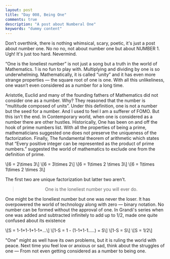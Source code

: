 ```yaml
---
layout: post
title: "Day 008, Being One"
comments: true
description: "A post about Numberal One"
keywords: "dummy content"
---
```


Don’t overthink, there is nothing whimsical, scary, poetic, it's just a post about number one. No no no, not about number one but about NUMBER 1. Ugh! It's just too hard. Nevermind.

“One is the loneliest number” is not just a song but a truth in the world of Mathematics. 1 is no fun to play with. Multiplying and dividing by one is so underwhelming. Mathematically, it is called “unity” and it has even more strange properties — the square root of one is one. With all this unlikeliness, one wasn’t even considered as a number for a long time.

Aristotle, Euclid and many of the founding fathers of Mathematics did not consider one as a number. Why? They reasoned that the number is “multitude composed of units”. Under this definition, one is not a number but the seed for a number. And I used to feel I am a sufferer of FOMO. But this isn’t the end. In Contemporary world, when one is considered as a number there are other hustles. Historically, One has been on and off the hook of prime numbers list. With all the properties of being a prime, mathematicians suggested one does not preserve the uniqueness of the factorization. Finally, The fundamental theorem of arithmetic which states that “Every positive integer can be represented as the product of prime numbers.” suggested the world of mathematics to exclude one from the definition of prime.

\\[6 = 2\times 3\\]
\\[6 = 3\times 2\\]
\\[6 = 1\times 2 \times 3\\]
\\[6 = 1\times 1\times 2 \times 3\\]

The first two are unique factorization but latter two aren't.  

><center>One is the loneliest number you will ever do.</center>

One might be the loneliest number but one was never the loser. It has overpowered the world of technology along with zero —  binary notation. No number can be formed without the approval of one. In Grandi's series when one was added and subtracted infinitely to add up to 1/2, made one quite confused about its existence

\\[S = 1-1+1-1+1-1+...\\]
\\[1-S = 1 - (1-1+1-1…..) = S\\]
\\[1-S = S\\]
\\[S = 1/2\\]


"One" might as well have its own problems, but it is ruling the world with peace. Next time you feel low or anxious or sad, think about the struggles of one — From not even getting considered as a number to being one.
